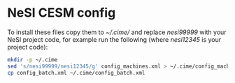 # NeSI CESM config

To install these files copy them to *~/.cime/* and replace *nesi99999* with
your NeSI project code, for example run the following (where *nesi12345* is your project code):

```sh
mkdir -p ~/.cime
sed 's/nesi99999/nesi12345/g' config_machines.xml > ~/.cime/config_machines.xml
cp config_batch.xml ~/.cime/config_batch.xml
```
